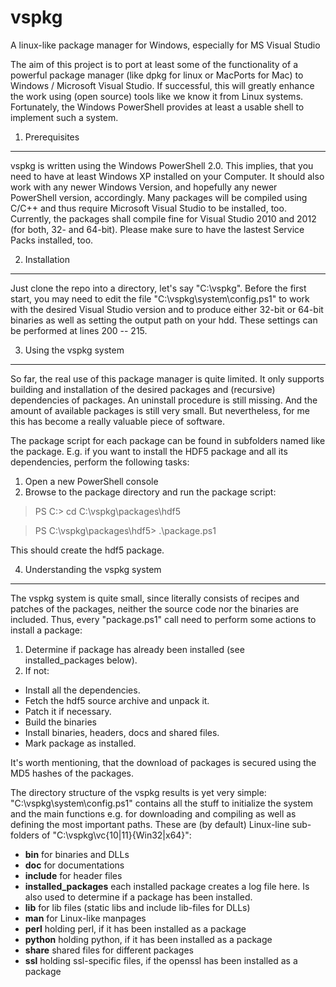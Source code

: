 vspkg
=====

A linux-like package manager for Windows, especially for MS Visual Studio

The aim of this project is to port at least some of the functionality of a powerful package manager (like dpkg for linux or MacPorts for Mac) to Windows / Microsoft Visual Studio. If successful, this will greatly enhance the work using (open source) tools like we know it from Linux systems. Fortunately, the Windows PowerShell provides at least a usable shell to implement such a system.

1. Prerequisites
----------------
vspkg is written using the Windows PowerShell 2.0. This implies, that you need to have at least Windows XP installed on your Computer. It should also work with any newer Windows Version, and hopefully any newer PowerShell version, accordingly.
Many packages will be compiled using C/C++ and thus require Microsoft Visual Studio to be installed, too. Currently, the packages shall compile fine for Visual Studio 2010 and 2012 (for both, 32- and 64-bit). Please make sure to have the lastest Service Packs installed, too.

2. Installation
---------------
Just clone the repo into a directory, let's say "C:\vspkg". 
Before the first start, you may need to edit the file "C:\vspkg\system\config.ps1" to work with the desired Visual Studio version and to produce either 32-bit or 64-bit binaries as well as setting the output path on your hdd. These settings can be performed at lines 200 -- 215.

3. Using the vspkg system
---------------------------------
So far, the real use of this package manager is quite limited. It only supports building and installation of the desired packages and (recursive) dependencies of packages. An uninstall procedure is still missing. And the amount of available packages is still very small. But nevertheless, for me this has become a really valuable piece of software. 

The package script for each package can be found in subfolders named like the package. E.g. if you want to install the HDF5 package and all its dependencies, perform the following tasks:

1. Open a new PowerShell console
2. Browse to the package directory and run the package script:

> PS C:\> cd C:\vspkg\packages\hdf5

> PS C:\vspkg\packages\hdf5> .\package.ps1

This should create the hdf5 package.

4. Understanding the vspkg system
---------------------------------
The vspkg system is quite small, since literally consists of recipes and patches of the packages, neither the source code nor the binaries are included. Thus, every "package.ps1" call need to perform some actions to install a package:

1. Determine if package has already been installed (see installed_packages below).
2. If not: 
  - Install all the dependencies.
  - Fetch the hdf5 source archive and unpack it.
  - Patch it if necessary.
  - Build the binaries
  - Install binaries, headers, docs and shared files.
  - Mark package as installed.

It's worth mentioning, that the download of packages is secured using the MD5 hashes of the packages. 

The directory structure of the vspkg results is yet very simple: "C:\vspkg\system\config.ps1" contains all the stuff to initialize the system and the main functions e.g. for downloading and compiling as well as defining the most important paths. These are (by default) Linux-line sub-folders of "C:\vspkg\vc{10|11}\{Win32|x64}":

- **bin** for binaries and DLLs
- **doc** for documentations 
- **include** for header files
- **installed_packages** each installed package creates a log file here. Is also used to determine if a package has been installed.
- **lib** for lib files (static libs and include lib-files for DLLs)
- **man** for Linux-like manpages
- **perl** holding perl, if it has been installed as a package
- **python** holding python, if it has been installed as a package
- **share** shared files for different packages
- **ssl** holding ssl-specific files, if the openssl has been installed as a package




